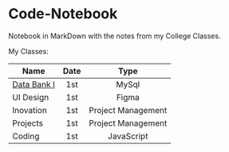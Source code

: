 # Code-Notebook
Notebook in MarkDown with the notes from my College Classes. 

My Classes:
<center>
  
| Name    | Date          | Type     | 
| --------|:-------------:| :-----:  | 
| [Data Bank I](../Code-Notebook/Banco_de_Dados.md) | 1st     | MySql      |
| UI Design   | 1st     | Figma      |
| Inovation    | 1st     | Project Management |
| Projects    | 1st     | Project Management |
| Coding      | 1st     | JavaScript |

</center>
